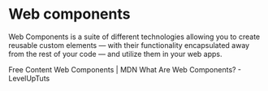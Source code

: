# Web components

Web Components is a suite of different technologies allowing you to create reusable custom elements — with their functionality encapsulated away from the rest of your code — and utilize them in your web apps.

<ResourceGroupTitle>Free Content</ResourceGroupTitle>
<BadgeLink badgeText='Read' href='[https://www.w3schools.com/html/html_intro.asp](https://developer.mozilla.org/en-US/docs/Web/Web_Components)'>Web Components | MDN</BadgeLink>
<BadgeLink badgeText='Video' colorScheme='purple' href='[https://www.youtube.com/watch?v=pQN-pnXPaVg](https://www.youtube.com/watch?v=83W63gTVlSk&ab_channel=LevelUpTuts)'>What Are Web Components? - LevelUpTuts</BadgeLink>
